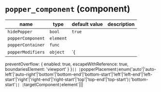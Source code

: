 `popper_component` (component)
==============================


| name  | type  | default value  | description  |
|---|---|---|---|
|`hidePopper`|`bool`|`true`||
|`popperComponent`|`element`|||
|`popperContainer`|`func`|||
|`popperModifiers`|`object`|`{
  preventOverflow: {
    enabled: true,
    escapeWithReference: true,
    boundariesElement: 'viewport'
  }
}`||
|`popperPlacement`|`enum('auto'\|'auto-left'\|'auto-right'\|'bottom'\|'bottom-end'\|'bottom-start'\|'left'\|'left-end'\|'left-start'\|'right'\|'right-end'\|'right-start'\|'top'\|'top-end'\|'top-start')`|`'bottom-start'`||
|`targetComponent`|`element`|||